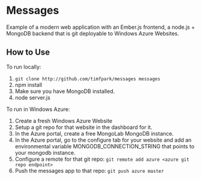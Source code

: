 # Messages

Example of a modern web application with an Ember.js frontend, a node.js + MongoDB backend that is git deployable to Windows Azure Websites.

## How to Use

To run locally:

1. `git clone http://github.com/timfpark/messages messages`
2. npm install
3. Make sure you have MongoDB installed.
4. node server.js

To run in Windows Azure:

1. Create a fresh Windows Azure Website
2. Setup a git repo for that website in the dashboard for it.
3. In the Azure portal, create a free MongoLab MongoDB instance.
4. In the Azure portal, go to the configure tab for your website and add an environmental variable MONGODB_CONNECTION_STRING that points to your mongodb instance.
5. Configure a remote for that git repo:  `git remote add azure <azure git repo endpoint>`
6. Push the messages app to that repo: `git push azure master`